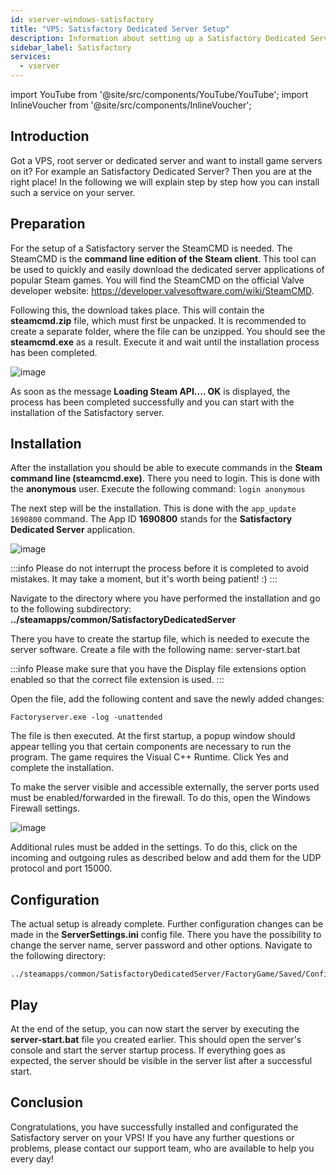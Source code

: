 ```yaml
---
id: vserver-windows-satisfactory
title: "VPS: Satisfactory Dedicated Server Setup"
description: Information about setting up a Satisfactory Dedicated Server on a VPS/Root server - ZAP-Hosting.com documentation
sidebar_label: Satisfactory
services:
  - vserver
---
```


import YouTube from '@site/src/components/YouTube/YouTube';
import InlineVoucher from '@site/src/components/InlineVoucher';

## Introduction
Got a VPS, root server or dedicated server and want to install game servers on it? For example an Satisfactory Dedicated Server? Then you are at the right place! In the following we will explain step by step how you can install such a service on your server.

<YouTube videoId="rqtQJa_awGw" imageSrc="https://screensaver01.zap-hosting.com/index.php/s/oHiNw9tMBtgL6nq/preview" title="Satisfactory Dedicated Server Setup on Windows VPS" description="Feel like you understand better when you see things in action? We’ve got you! Dive into our video that breaks it all down for you. Whether you're in a rush or just prefer to soak up information in the most engaging way possible!"/>
<InlineVoucher />

## Preparation

For the setup of a Satisfactory server the SteamCMD is needed. The SteamCMD is the **command line edition of the Steam client**. This tool can be used to quickly and easily download the dedicated server applications of popular Steam games. You will find the SteamCMD on the official Valve developer website: https://developer.valvesoftware.com/wiki/SteamCMD. 

Following this, the download takes place. This will contain the **steamcmd.zip** file, which must first be unpacked. It is recommended to create a separate folder, where the file can be unzipped. You should see the **steamcmd.exe** as a result. Execute it and wait until the installation process has been completed.

![image](https://screensaver01.zap-hosting.com/index.php/s/NkbSey5q2rWRjtF/preview)

As soon as the message **Loading Steam API.... OK** is displayed, the process has been completed successfully and you can start with the installation of the Satisfactory server.



## Installation

After the installation you should be able to execute commands in the **Steam command line (steamcmd.exe)**. There you need to login. This is done with the **anonymous** user. Execute the following command: `login anonymous`

The next step will be the installation. This is done with the `app_update 1690800` command. The App ID **1690800** stands for the **Satisfactory Dedicated Server** application.

![image](https://screensaver01.zap-hosting.com/index.php/s/b8ePqS9FdP2rTzP/preview)



:::info
Please do not interrupt the process before it is completed to avoid mistakes. It may take a moment, but it's worth being patient! :)
:::



Navigate to the directory where you have performed the installation and go to the following subdirectory: **../steamapps/common/SatisfactoryDedicatedServer**

There you have to create the startup file, which is needed to execute the server software. Create a file with the following name: server-start.bat

:::info
Please make sure that you have the Display file extensions option enabled so that the correct file extension is used.
:::

Open the file, add the following content and save the newly added changes:

```
Factoryserver.exe -log -unattended
```



The file is then executed. At the first startup, a popup window should appear telling you that certain components are necessary to run the program. The game requires the Visual C++ Runtime. Click Yes and complete the installation. 

To make the server visible and accessible externally, the server ports used must be enabled/forwarded in the firewall. To do this, open the Windows Firewall settings.

![image](https://screensaver01.zap-hosting.com/index.php/s/x29gQWEreNt3y2W/preview)


Additional rules must be added in the settings. To do this, click on the incoming and outgoing rules as described below and add them for the UDP protocol and port 15000.



## Configuration

The actual setup is already complete. Further configuration changes can be made in the **ServerSettings.ini** config file. There you have the possibility to change the server name, server password and other options. Navigate to the following directory: 

```
../steamapps/common/SatisfactoryDedicatedServer/FactoryGame/Saved/Config/WindowsServer/
```



## Play

At the end of the setup, you can now start the server by executing the **server-start.bat** file you created earlier. This should open the server's console and start the server startup process. If everything goes as expected, the server should be visible in the server list after a successful start.



## Conclusion

Congratulations, you have successfully installed and configurated the Satisfactory server on your VPS! If you have any further questions or problems, please contact our support team, who are available to help you every day! 